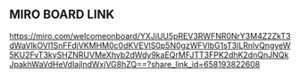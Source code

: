 ## MIRO BOARD LINK

https://miro.com/welcomeonboard/YXJiUU5pREV3RWFNR0NrY3M4Z2ZkT3dWaVlkOVl1SnFFdjVKMHM0c0dKVEVlS0p5N0gzWFVlbG1sT3lLRnlvQngyeW5KU2FvT3kySHZNRUVMeXhvb2dWdy9kaEQrMFJTT3FPK2dhK2dnQnJNQkJpakhWaVdHeVdlajlndWxjVG8hZQ==?share_link_id=658193822608



